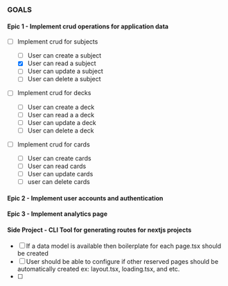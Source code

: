 ### GOALS

#### Epic 1 - Implement crud operations for application data

- [ ] Implement crud for subjects

  - [ ] User can create a subject
  - [x] User can read a subject
  - [ ] User can update a subject
  - [ ] User can delete a subject

- [ ] Implement crud for decks
  - [ ] User can create a deck
  - [ ] User can read a a deck
  - [ ] User can update a deck
  - [ ] User can delete a deck
- [ ] Implement crud for cards
  - [ ] User can create cards
  - [ ] User can read cards
  - [ ] User can update cards
  - [ ] user can delete cards

#### Epic 2 - Implement user accounts and authentication

#### Epic 3 - Implement analytics page

#### Side Project - CLI Tool for generating routes for nextjs projects

- [ ] If a data model is available then boilerplate for each page.tsx should be created
- [ ] User should be able to configure if other reserved pages should be automatically created ex: layout.tsx, loading.tsx, and etc.
- [ ]
